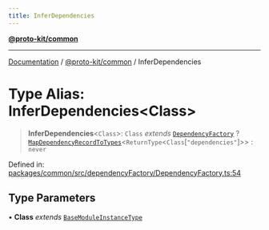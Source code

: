 ```yaml
---
title: InferDependencies
---
```


[**@proto-kit/common**](../README.md)

***

[Documentation](../../../README.md) / [@proto-kit/common](../README.md) / InferDependencies

# Type Alias: InferDependencies\<Class\>

> **InferDependencies**\<`Class`\>: `Class` *extends* [`DependencyFactory`](../interfaces/DependencyFactory.md) ? [`MapDependencyRecordToTypes`](MapDependencyRecordToTypes.md)\<`ReturnType`\<`Class`\[`"dependencies"`\]\>\> : `never`

Defined in: [packages/common/src/dependencyFactory/DependencyFactory.ts:54](https://github.com/proto-kit/framework/blob/4d6b3b6da51b3edee0fbf25ce72c1f59ec61e891/packages/common/src/dependencyFactory/DependencyFactory.ts#L54)

## Type Parameters

• **Class** *extends* [`BaseModuleInstanceType`](../interfaces/BaseModuleInstanceType.md)
